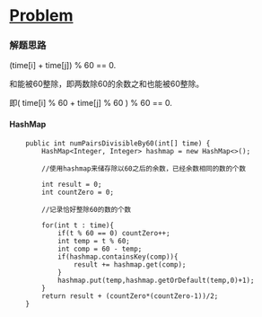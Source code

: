 # [Problem](https://leetcode.com/problems/pairs-of-songs-with-total-durations-divisible-by-60)

### 解题思路

(time[i] + time[j]) % 60 == 0.

和能被60整除，即两数除60的余数之和也能被60整除。

即( time[i] % 60 + time[j] % 60 ) % 60 == 0.

#### HashMap
```
    public int numPairsDivisibleBy60(int[] time) {
        HashMap<Integer, Integer> hashmap = new HashMap<>();
        
        //使用hashmap来储存除以60之后的余数，已经余数相同的数的个数
        
        int result = 0;
        int countZero = 0;
        
        //记录恰好整除60的数的个数
        
        for(int t : time){
            if(t % 60 == 0) countZero++;
            int temp = t % 60;
            int comp = 60 - temp;
            if(hashmap.containsKey(comp)){
                result += hashmap.get(comp);
            }
            hashmap.put(temp,hashmap.getOrDefault(temp,0)+1);
        }
        return result + (countZero*(countZero-1))/2;
    }
